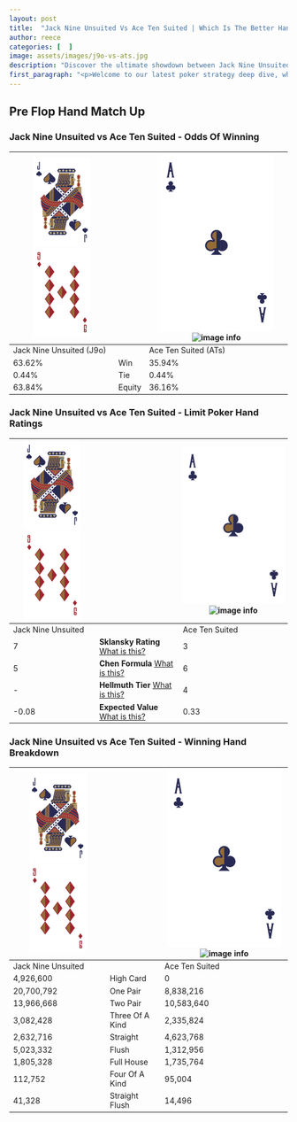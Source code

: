 ```yaml
---
layout: post
title:  "Jack Nine Unsuited Vs Ace Ten Suited | Which Is The Better Hand In Poker? A Complete Guide"
author: reece
categories: [  ]
image: assets/images/j9o-vs-ats.jpg
description: "Discover the ultimate showdown between Jack Nine Unsuited and Ace Ten Suited in poker! Uncover the odds, strategies, and scenarios where one hand triumphs over the other. Get ready to up your poker game with this thrilling analysis."
first_paragraph: "<p>Welcome to our latest poker strategy deep dive, where we're pitting two distinct hands against each other in a high-stakes showdown: Jack Nine Unsuited vs Ace Ten Suited.</p><p>In the dynamic world of poker, every decision counts, and knowing which hand holds the upper hand is key to your success at the table.</p><p>In this article, we'll dissect these two hands, explore the scenarios where one dominates the other, and equip you with the knowledge to make strategic choices that can tip the odds in your favor.</p><p>Get ready to unravel the intriguing dynamics of these poker hands and elevate your game to new heights.</p>"
---
```




[comment]: # (sp0)

## Pre Flop Hand Match Up

<div class="table hand-ratings" markdown="1"> 



### Jack Nine Unsuited vs Ace Ten Suited - Odds Of Winning


    
| ![image info](assets/images/hand1/J.png) ![image info](assets/images/hand1/9o.png) |  | ![image info](assets/images/hand2/A.png) ![image info](assets/images/hand2/Ts.png) |
| -------- | -------- | -------- |
| Jack Nine Unsuited (J9o) |  | Ace Ten Suited (ATs) |
| 63.62% | Win | 35.94% |
| 0.44% | Tie | 0.44% |
| 63.84% | Equity | 36.16% |




[comment]: # (sp1)



### Jack Nine Unsuited vs Ace Ten Suited - Limit Poker Hand Ratings


    
| ![image info](assets/images/hand1/J.png) ![image info](assets/images/hand1/9o.png) |  | ![image info](assets/images/hand2/A.png) ![image info](assets/images/hand2/Ts.png) |
| -------- | -------- | -------- |
| Jack Nine Unsuited |  | Ace Ten Suited |
| 7 | **Sklansky Rating** [What is this?](/sklansky-rating-explained) | 3 |
| 5 | **Chen Formula** [What is this?](/chen-formula-explained) | 6 |
| - | **Hellmuth Tier** [What is this?](/Hellmuth-tier-explained) | 4 |
| -0.08 | **Expected Value** [What is this?](/expected-value-explained) | 0.33 |




[comment]: # (sp2)



### Jack Nine Unsuited vs Ace Ten Suited - Winning Hand Breakdown


    
| ![image info](assets/images/hand1/J.png) ![image info](assets/images/hand1/9o.png) |  | ![image info](assets/images/hand2/A.png) ![image info](assets/images/hand2/Ts.png) |
| -------- | -------- | -------- |
| Jack Nine Unsuited |  | Ace Ten Suited |
| 4,926,600 | High Card | 0 |
| 20,700,792 | One Pair | 8,838,216 |
| 13,966,668 | Two Pair | 10,583,640 |
| 3,082,428 | Three Of A Kind | 2,335,824 |
| 2,632,716 | Straight | 4,623,768 |
| 5,023,332 | Flush | 1,312,956 |
| 1,805,328 | Full House | 1,735,764 |
| 112,752 | Four Of A Kind | 95,004 |
| 41,328 | Straight Flush | 14,496 |




[comment]: # (sp3)



</div>

[comment]: # (sp4)



[comment]: # (sp5)

